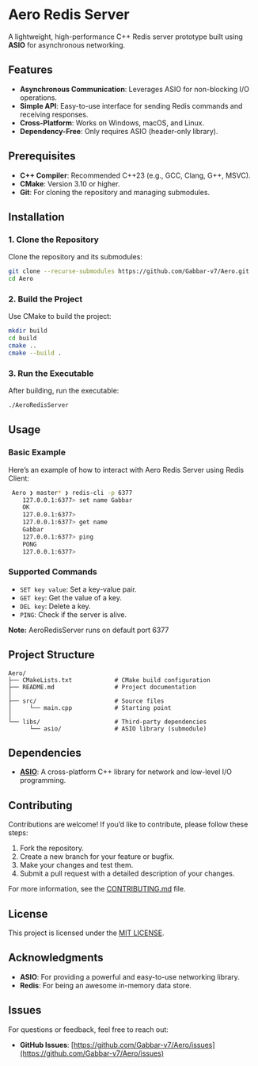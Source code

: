 # Aero Redis Server

A lightweight, high-performance C++ Redis server prototype built using **ASIO** for asynchronous networking.

## Features

- **Asynchronous Communication**: Leverages ASIO for non-blocking I/O operations.
- **Simple API**: Easy-to-use interface for sending Redis commands and receiving responses.
- **Cross-Platform**: Works on Windows, macOS, and Linux.
- **Dependency-Free**: Only requires ASIO (header-only library).

## Prerequisites

- **C++ Compiler**: Recommended C++23 (e.g., GCC, Clang, G++, MSVC).
- **CMake**: Version 3.10 or higher.
- **Git**: For cloning the repository and managing submodules.

## Installation

### 1. Clone the Repository

Clone the repository and its submodules:

```bash
git clone --recurse-submodules https://github.com/Gabbar-v7/Aero.git
cd Aero
```

### 2. Build the Project

Use CMake to build the project:

```bash
mkdir build
cd build
cmake ..
cmake --build .
```

### 3. Run the Executable

After building, run the executable:

```bash
./AeroRedisServer
```

## Usage

### Basic Example

Here’s an example of how to interact with Aero Redis Server using Redis Client:

```bash
 Aero ❯ master* ❯ redis-cli -p 6377
    127.0.0.1:6377> set name Gabbar
    OK
    127.0.0.1:6377>
    127.0.0.1:6377> get name
    Gabbar
    127.0.0.1:6377> ping
    PONG
    127.0.0.1:6377>
```

### Supported Commands

- `SET key value`: Set a key-value pair.
- `GET key`: Get the value of a key.
- `DEL key`: Delete a key.
- `PING`: Check if the server is alive.

**Note:** AeroRedisServer runs on default port 6377

## Project Structure

```
Aero/
├── CMakeLists.txt            # CMake build configuration
├── README.md                 # Project documentation
│
├── src/                      # Source files
│     └── main.cpp            # Starting point
│
└── libs/                     # Third-party dependencies
      └── asio/               # ASIO library (submodule)
```

## Dependencies

- **[ASIO](https://github.com/chriskohlhoff/asio)**: A cross-platform C++ library for network and low-level I/O programming.

## Contributing

Contributions are welcome! If you’d like to contribute, please follow these steps:

1. Fork the repository.
2. Create a new branch for your feature or bugfix.
3. Make your changes and test them.
4. Submit a pull request with a detailed description of your changes.

For more information, see the [CONTRIBUTING.md](CONTRIBUTING.md) file.

## License

This project is licensed under the [MIT LICENSE](LICENSE).

## Acknowledgments

- **ASIO**: For providing a powerful and easy-to-use networking library.
- **Redis**: For being an awesome in-memory data store.

## Issues

For questions or feedback, feel free to reach out:

- **GitHub Issues**: [https://github.com/Gabbar-v7/Aero/issues](https://github.com/Gabbar-v7/Aero/issues)
